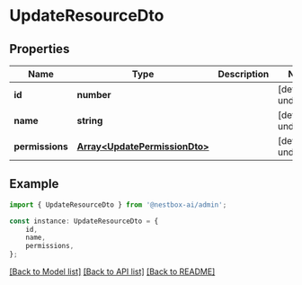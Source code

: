# UpdateResourceDto


## Properties

Name | Type | Description | Notes
------------ | ------------- | ------------- | -------------
**id** | **number** |  | [default to undefined]
**name** | **string** |  | [default to undefined]
**permissions** | [**Array&lt;UpdatePermissionDto&gt;**](UpdatePermissionDto.md) |  | [default to undefined]

## Example

```typescript
import { UpdateResourceDto } from '@nestbox-ai/admin';

const instance: UpdateResourceDto = {
    id,
    name,
    permissions,
};
```

[[Back to Model list]](../README.md#documentation-for-models) [[Back to API list]](../README.md#documentation-for-api-endpoints) [[Back to README]](../README.md)
